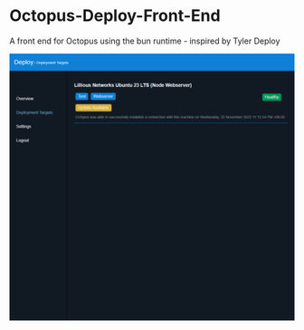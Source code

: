 # Octopus-Deploy-Front-End
A front end for Octopus using the bun runtime - inspired by Tyler Deploy

![Teaser 1](https://github.com/Lillious/Octopus-Deploy-Front-End/blob/main/src/www/public/images/teaser1.png?raw=true)
